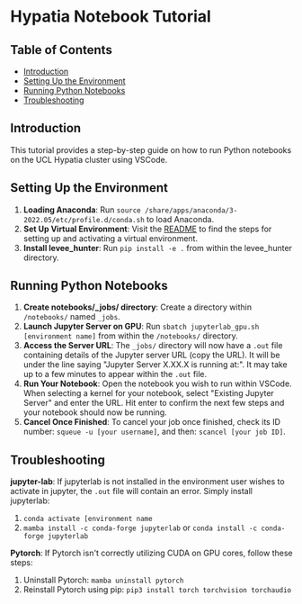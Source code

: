 # Hypatia Notebook Tutorial

## Table of Contents
- [Introduction](#introduction)
- [Setting Up the Environment](#setting-up-the-environment)
- [Running Python Notebooks](#running-python-notebooks)
- [Troubleshooting](#troubleshooting)

## Introduction
This tutorial provides a step-by-step guide on how to run Python notebooks on the UCL Hypatia cluster using VSCode.

## Setting Up the Environment
1. **Loading Anaconda**: Run `source /share/apps/anaconda/3-2022.05/etc/profile.d/conda.sh` to load Anaconda.
2. **Set Up Virtual Environment**: Visit the [README](../README.md) to find the steps for setting up and activating a virtual environment.
3. **Install levee_hunter**: Run `pip install -e .` from within the levee_hunter directory.

## Running Python Notebooks
1. **Create notebooks/_jobs/ directory**: Create a directory within `/notebooks/` named `_jobs`.
2. **Launch Jupyter Server on GPU**: Run `sbatch jupyterlab_gpu.sh [environment name]` from within the `/notebooks/` directory.
3. **Access the Server URL**: The `_jobs/` directory will now have a `.out` file containing details of the Jupyter server URL (copy the URL). It will be under the line saying "Jupyter Server X.XX.X is running at:". It may take up to a few minutes to appear within the `.out` file.
4. **Run Your Notebook**: Open the notebook you wish to run within VSCode. When selecting a kernel for your notebook, select "Existing Jupyter Server" and enter the URL. Hit enter to confirm the next few steps and your notebook should now be running.
5. **Cancel Once Finished**: To cancel your job once finished, check its ID number: `squeue -u [your username]`, and then: `scancel [your job ID]`.

## Troubleshooting
**jupyter-lab**: If jupyterlab is not installed in the environment user wishes to activate in jupyter, the `.out` file will contain an error. Simply install jupyterlab:
1. `conda activate [environment name`
2. `mamba install -c conda-forge jupyterlab` or `conda install -c conda-forge jupyterlab`
   
**Pytorch**: If Pytorch isn't correctly utilizing CUDA on GPU cores, follow these steps:
1. Uninstall Pytorch: `mamba uninstall pytorch`
2. Reinstall Pytorch using pip: `pip3 install torch torchvision torchaudio`

